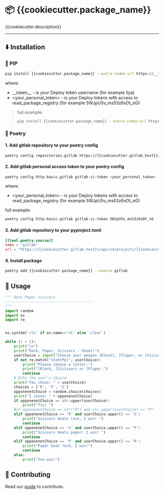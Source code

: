 # 📦 {{cookiecutter.package_name}}

{{cookiecutter.description}}

---

## ⬇️ Installation

### 🐍 PIP

```bash
pip install {{cookiecutter.package_name}} --extra-index-url https://__token__:<your_personal_token>@{{cookiecutter.gitlab_host}}/api/v4/projects/{{cookiecutter.package_registry_repository_id}}/packages/pypi/simple
```

where:

- \_\_token\_\_ - is your Deploy token username (for example Ilya)
- <your_personal_token> - is your Deploy tokens with access to
  read_package_registry (for example 5WJpU5v_ms53z6xDt_nG)

> full example:
>
> ```bash
> pip install {{cookiecutter.package_name}} --extra-index-url https://Ilya:5WJpU5v_ms53z6xDt_nG@{{cookiecutter.gitlab_host}}/api/v4/projects/{{cookiecutter.package_registry_repository_id}}/packages/pypi/simple
> ```

### 🍯 Poetry

#### 1. Add gitlab repository to your poetry config

```bash
poetry config repositories.gitlab https://{{cookiecutter.gitlab_host}}/api/v4/projects/{{cookiecutter.package_registry_repository_id}}/packages/pypi/simple --local
```

#### 2. Add gitlab personal access token to your poetry config

```bash
poetry config http-basic.gitlab gitlab-ci-token <your_personal_token> --local
```

where:

- <your_personal_token> - is your Deploy tokens with access to
  read_package_registry (for example 5WJpU5v_ms53z6xDt_nG)

full example:

```bash
poetry config http-basic.gitlab gitlab-ci-token 5WJpU5v_ms53z6xDt_nG
```

#### 3. Add gitlab repository to your pyproject.toml

```toml
[[tool.poetry.source]]
name = "gitlab"
url = "https://{{cookiecutter.gitlab_host}}/api/v4/projects/{{cookiecutter.package_registry_repository_id}}/packages/pypi/simple/"
```

#### 4. Install package

```bash
poetry add {{cookiecutter.package_name}} --source gitlab
```

## 🎂 Usage

```python
""" Rock Paper Scissors
----------------------------------------
"""
import random
import os
import re


os.system('cls' if os.name=='nt' else 'clear')

while (1 < 2):
    print("\n")
    print("Rock, Paper, Scissors - Shoot!")
    userChoice = input("Choose your weapon [R]ock], [P]aper, or [S]cissors: ")
    if not re.match("[SsRrPp]", userChoice):
        print("Please choose a letter:")
        print("[R]ock, [S]cissors or [P]aper.")
        continue
    # Echo the user's choice
    print("You chose: " + userChoice)
    choices = ['R', 'P', 'S']
    opponenetChoice = random.choice(choices)
    print("I chose: " + opponenetChoice)
    if opponenetChoice == str.upper(userChoice):
        print("Tie! ")
    #if opponenetChoice == str("R") and str.upper(userChoice) == "P"
    elif opponenetChoice == 'R' and userChoice.upper() == 'S':
        print("Scissors beats rock, I win! ")
        continue
    elif opponenetChoice == 'S' and userChoice.upper() == 'P':
        print("Scissors beats paper! I win! ")
        continue
    elif opponenetChoice == 'P' and userChoice.upper() == 'R':
        print("Paper beat rock, I win!")
        continue
    else:
        print("You win!")
```

## 🎩 Contributing

Read our [guide](CONTRIBUTING.md) to contribute.
